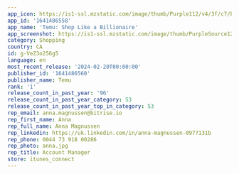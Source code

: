 ```yaml
---
app_icon: https://is1-ssl.mzstatic.com/image/thumb/Purple112/v4/3f/c7/b3/3fc7b3c2-047a-d098-b4d7-bdb6211fe8ed/AppIcon-1x_U007emarketing-0-7-0-0-P3-85-220.png/1024x1024bb.png
app_id: '1641486558'
app_name: 'Temu: Shop Like a Billionaire'
app_screenshot: https://is1-ssl.mzstatic.com/image/thumb/PurpleSource122/v4/3e/5a/bb/3e5abb3e-3351-ddcf-2ca4-a43b8c325be4/b44bdf85-0114-4f65-9b80-18dd659d818a_a50570ff-77e9-4de6-a709-75d97a7295cb.jpg/1284x2778bb.png
category: Shopping
country: CA
id: g-VeZ3o256g5
language: en
most_recent_release: '2024-02-20T00:00:00'
publisher_id: '1641486560'
publisher_name: Temu
rank: '1'
release_count_in_past_year: '96'
release_count_in_past_year_category: 53
release_count_in_past_year_top_in_category: 53
rep_email: anna.magnussen@bitrise.io
rep_first_name: Anna
rep_full_name: Anna Magnussen
rep_linkedin: https://uk.linkedin.com/in/anna-magnussen-0977131b
rep_phone: 0044 73 918 00286
rep_photo: anna.jpg
rep_title: Account Manager
store: itunes_connect
---
```

